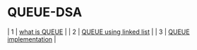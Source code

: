 # QUEUE-DSA

| 1 | [what is QUEUE](#)                                                                                                                                                            |
| 2 | [QUEUE using linked list](#)                                                                                                                                                  |
| 3 | [QUEUE implementation](#)                                                                                                                                                     |
